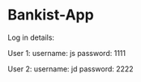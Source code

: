 # Bankist-App

Log in details:

User 1:
username: js
password: 1111

User 2:
username: jd
password: 2222
